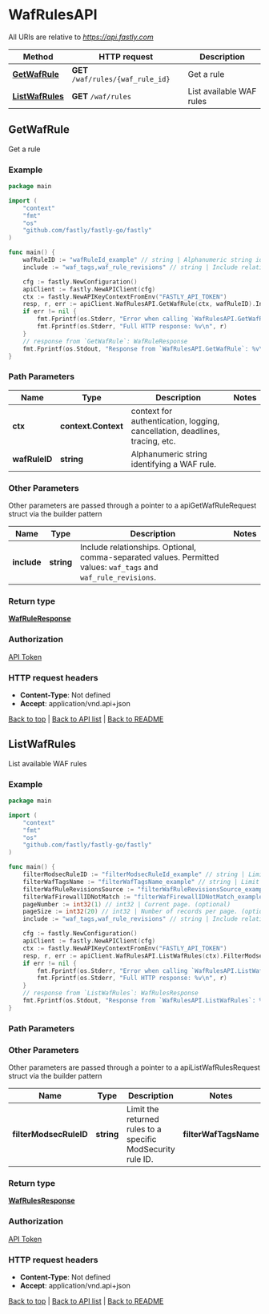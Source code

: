 # WafRulesAPI

All URIs are relative to *https://api.fastly.com*

Method | HTTP request | Description
------------- | ------------- | -------------
[**GetWafRule**](WafRulesAPI.md#GetWafRule) | **GET** `/waf/rules/{waf_rule_id}` | Get a rule
[**ListWafRules**](WafRulesAPI.md#ListWafRules) | **GET** `/waf/rules` | List available WAF rules



## GetWafRule

Get a rule



### Example

```go
package main

import (
    "context"
    "fmt"
    "os"
    "github.com/fastly/fastly-go/fastly"
)

func main() {
    wafRuleID := "wafRuleId_example" // string | Alphanumeric string identifying a WAF rule.
    include := "waf_tags,waf_rule_revisions" // string | Include relationships. Optional, comma-separated values. Permitted values: `waf_tags` and `waf_rule_revisions`.  (optional)

    cfg := fastly.NewConfiguration()
    apiClient := fastly.NewAPIClient(cfg)
    ctx := fastly.NewAPIKeyContextFromEnv("FASTLY_API_TOKEN")
    resp, r, err := apiClient.WafRulesAPI.GetWafRule(ctx, wafRuleID).Include(include).Execute()
    if err != nil {
        fmt.Fprintf(os.Stderr, "Error when calling `WafRulesAPI.GetWafRule`: %v\n", err)
        fmt.Fprintf(os.Stderr, "Full HTTP response: %v\n", r)
    }
    // response from `GetWafRule`: WafRuleResponse
    fmt.Fprintf(os.Stdout, "Response from `WafRulesAPI.GetWafRule`: %v\n", resp)
}
```

### Path Parameters


Name | Type | Description  | Notes
------------- | ------------- | ------------- | -------------
**ctx** | **context.Context** | context for authentication, logging, cancellation, deadlines, tracing, etc.
**wafRuleID** | **string** | Alphanumeric string identifying a WAF rule. | 

### Other Parameters

Other parameters are passed through a pointer to a apiGetWafRuleRequest struct via the builder pattern


Name | Type | Description  | Notes
------------- | ------------- | ------------- | -------------
 **include** | **string** | Include relationships. Optional, comma-separated values. Permitted values: `waf_tags` and `waf_rule_revisions`.  | 

### Return type

[**WafRuleResponse**](WafRuleResponse.md)

### Authorization

[API Token](https://developer.fastly.com/reference/api/#authentication)

### HTTP request headers

- **Content-Type**: Not defined
- **Accept**: application/vnd.api+json

[Back to top](#) | [Back to API list](../README.md#documentation-for-api-endpoints) | [Back to README](../README.md)


## ListWafRules

List available WAF rules



### Example

```go
package main

import (
    "context"
    "fmt"
    "os"
    "github.com/fastly/fastly-go/fastly"
)

func main() {
    filterModsecRuleID := "filterModsecRuleId_example" // string | Limit the returned rules to a specific ModSecurity rule ID. (optional)
    filterWafTagsName := "filterWafTagsName_example" // string | Limit the returned rules to a set linked to a tag by name. (optional)
    filterWafRuleRevisionsSource := "filterWafRuleRevisionsSource_example" // string | Limit the returned rules to a set linked to a source. (optional)
    filterWafFirewallIDNotMatch := "filterWafFirewallIDNotMatch_example" // string | Limit the returned rules to a set not included in the active firewall version for a firewall. (optional)
    pageNumber := int32(1) // int32 | Current page. (optional)
    pageSize := int32(20) // int32 | Number of records per page. (optional) (default to 20)
    include := "waf_tags,waf_rule_revisions" // string | Include relationships. Optional, comma-separated values. Permitted values: `waf_tags` and `waf_rule_revisions`.  (optional)

    cfg := fastly.NewConfiguration()
    apiClient := fastly.NewAPIClient(cfg)
    ctx := fastly.NewAPIKeyContextFromEnv("FASTLY_API_TOKEN")
    resp, r, err := apiClient.WafRulesAPI.ListWafRules(ctx).FilterModsecRuleID(filterModsecRuleID).FilterWafTagsName(filterWafTagsName).FilterWafRuleRevisionsSource(filterWafRuleRevisionsSource).FilterWafFirewallIDNotMatch(filterWafFirewallIDNotMatch).PageNumber(pageNumber).PageSize(pageSize).Include(include).Execute()
    if err != nil {
        fmt.Fprintf(os.Stderr, "Error when calling `WafRulesAPI.ListWafRules`: %v\n", err)
        fmt.Fprintf(os.Stderr, "Full HTTP response: %v\n", r)
    }
    // response from `ListWafRules`: WafRulesResponse
    fmt.Fprintf(os.Stdout, "Response from `WafRulesAPI.ListWafRules`: %v\n", resp)
}
```

### Path Parameters



### Other Parameters

Other parameters are passed through a pointer to a apiListWafRulesRequest struct via the builder pattern


Name | Type | Description  | Notes
------------- | ------------- | ------------- | -------------
 **filterModsecRuleID** | **string** | Limit the returned rules to a specific ModSecurity rule ID. |  **filterWafTagsName** | **string** | Limit the returned rules to a set linked to a tag by name. |  **filterWafRuleRevisionsSource** | **string** | Limit the returned rules to a set linked to a source. |  **filterWafFirewallIDNotMatch** | **string** | Limit the returned rules to a set not included in the active firewall version for a firewall. |  **pageNumber** | **int32** | Current page. |  **pageSize** | **int32** | Number of records per page. | [default to 20] **include** | **string** | Include relationships. Optional, comma-separated values. Permitted values: `waf_tags` and `waf_rule_revisions`.  | 

### Return type

[**WafRulesResponse**](WafRulesResponse.md)

### Authorization

[API Token](https://developer.fastly.com/reference/api/#authentication)

### HTTP request headers

- **Content-Type**: Not defined
- **Accept**: application/vnd.api+json

[Back to top](#) | [Back to API list](../README.md#documentation-for-api-endpoints) | [Back to README](../README.md)
